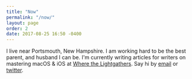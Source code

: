 ```yaml
---
title: "Now"
permalink: "/now/"
layout: page
order: 2
date: 2017-08-25 16:50 -0400
---
```

I live near Portsmouth, New Hampshire. I am working hard to be the best parent, and husband I can be. I'm currently writing articles for writers on mastering macOS & iOS at [Where the Lightgathers](http://wherethelightgathers.com). Say hi by [email](mailto:chad@chadmoore.net) or [twitter](http://www.twitter.com/@chad_g_moore).
